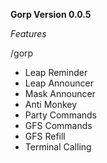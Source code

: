 __Gorp Version 0.0.5__

_Features_

/gorp

- Leap Reminder
- Leap Announcer
- Mask Announcer
- Anti Monkey
- Party Commands
- GFS Commands
- GFS Refill
- Terminal Calling
